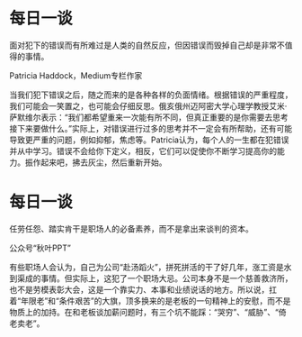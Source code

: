 # 每日一谈

面对犯下的错误而有所难过是人类的自然反应，但因错误而毁掉自己却是非常不值得的事情。

Patricia Haddock，Medium专栏作家

当我们犯下错误之后，随之而来的是各种各样的负面情绪。根据错误的严重程度，我们可能会一笑置之，也可能会仔细反思。俄亥俄州迈阿密大学心理学教授艾米·萨默维尔表示：“我们都希望重来一次能有所不同，但真正重要的是你需要去思考接下来要做什么。”实际上，对错误进行过多的思考并不一定会有所帮助，还有可能导致更严重的问题，例如抑郁，焦虑等。Patricia认为，每个人的一生都在犯错误并从中学习。错误不会给你下定义，相反，它们可以促使你不断学习提高你的能力。振作起来吧，拂去灰尘，然后重新开始。

# 每日一谈

任劳任怨、踏实肯干是职场人的必备素养，而不是拿出来谈判的资本。

公众号“秋叶PPT”

有些职场人会认为，自己为公司“赴汤蹈火”，拼死拼活的干了好几年，涨工资是水到渠成的事情。但实际上，这犯了一个职场大忌。公司本身不是一个慈善救济所，也不是劳模表彰大会，这是一个靠实力、本事和业绩说话的地方。所以说，扛着“年限老”和“条件艰苦”的大旗，顶多换来的是老板的一句精神上的安慰，而不是物质上的加持。在和老板谈加薪问题时，有三个坑不能踩：“哭穷”、“威胁”、“倚老卖老”。
